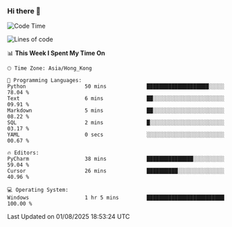 ### Hi there 👋

<!--
**RoiexLee/RoiexLee** is a ✨ _special_ ✨ repository because its `README.md` (this file) appears on your GitHub profile.

Here are some ideas to get you started:

- 🔭 I’m currently working on ...
- 🌱 I’m currently learning ...
- 👯 I’m looking to collaborate on ...
- 🤔 I’m looking for help with ...
- 💬 Ask me about ...
- 📫 How to reach me: ...
- 😄 Pronouns: ...
- ⚡ Fun fact: ...
-->

<!--START_SECTION:waka-->
![Code Time](http://img.shields.io/badge/Code%20Time-1%2C209%20hrs%2037%20mins-blue)

![Lines of code](https://img.shields.io/badge/From%20Hello%20World%20I%27ve%20Written-41.6%20thousand%20lines%20of%20code-blue)

📊 **This Week I Spent My Time On** 

```text
🕑︎ Time Zone: Asia/Hong_Kong

💬 Programming Languages: 
Python                   50 mins             ████████████████████░░░░░   78.04 % 
Text                     6 mins              ██░░░░░░░░░░░░░░░░░░░░░░░   09.91 % 
Markdown                 5 mins              ██░░░░░░░░░░░░░░░░░░░░░░░   08.22 % 
SQL                      2 mins              █░░░░░░░░░░░░░░░░░░░░░░░░   03.17 % 
YAML                     0 secs              ░░░░░░░░░░░░░░░░░░░░░░░░░   00.67 % 

🔥 Editors: 
PyCharm                  38 mins             ███████████████░░░░░░░░░░   59.04 % 
Cursor                   26 mins             ██████████░░░░░░░░░░░░░░░   40.96 % 

💻 Operating System: 
Windows                  1 hr 5 mins         █████████████████████████   100.00 % 
```


 Last Updated on 01/08/2025 18:53:24 UTC
<!--END_SECTION:waka-->
